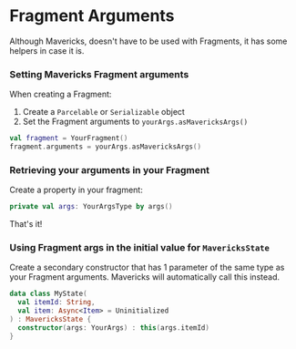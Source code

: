 # Fragment Arguments

Although Mavericks, doesn't have to be used with Fragments, it has some helpers in case it is.

### Setting Mavericks Fragment arguments
When creating a Fragment:
1. Create a `Parcelable` or `Serializable` object
2. Set the Fragment arguments to `yourArgs.asMavericksArgs()`

```kotlin
val fragment = YourFragment()
fragment.arguments = yourArgs.asMavericksArgs()
```

### Retrieving your arguments in your Fragment
Create a property in your fragment:
```kotlin
private val args: YourArgsType by args()
```
That's it!

### Using Fragment args in the initial value for `MavericksState`
Create a secondary constructor that has 1 parameter of the same type as your Fragment arguments. Mavericks will automatically call this instead.
```kotlin
data class MyState(
  val itemId: String,
  val item: Async<Item> = Uninitialized
) : MavericksState {
  constructor(args: YourArgs) : this(args.itemId)
}
```
